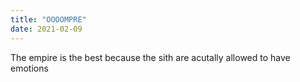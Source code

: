 ```yaml
---
title: "OOOOMPRE"
date: 2021-02-09
---
```


The empire is the best because the sith are acutally allowed to have emotions
